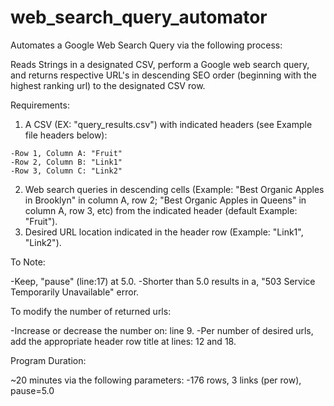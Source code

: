 # web_search_query_automator

Automates a Google Web Search Query via the following process:  

  Reads Strings in a designated CSV, perform a Google web search query, and returns respective URL's in descending SEO order (beginning with the highest ranking url) to the designated CSV row.   

Requirements:

  1. A CSV (EX: "query_results.csv") with indicated headers (see Example file headers below):
    
    -Row 1, Column A: "Fruit"
    -Row 2, Column B: "Link1"
    -Row 3, Column C: "Link2"
  2. Web search queries in descending cells (Example: "Best Organic Apples in Brooklyn" in column A, row 2; "Best Organic  Apples in Queens" in column A, row 3, etc) from the indicated header (default Example: "Fruit").
  3. Desired URL location indicated in the header row (Example: "Link1", "Link2").

To Note:

   -Keep, "pause" (line:17) at 5.0. 
   -Shorter than 5.0 results in a, "503 Service Temporarily Unavailable" error.

To modify the number of returned urls:

   -Increase or decrease the number on: line 9. 
   -Per number of desired urls, add the appropriate header row title at lines: 12 and 18.

Program Duration:

   ~20 minutes via the following parameters:
      -176 rows, 3 links (per row), pause=5.0
